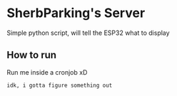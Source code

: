 # SherbParking's Server

Simple python script, will tell the ESP32 what to display

## How to run

Run me inside a cronjob xD


```bash
idk, i gotta figure something out
```

